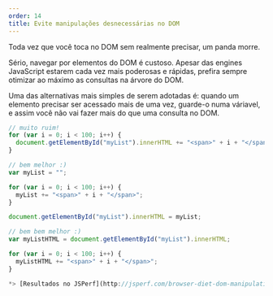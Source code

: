```yaml
---
order: 14
title: Evite manipulações desnecessárias no DOM
---
```


Toda vez que você toca no DOM sem realmente precisar, um panda morre.

Sério, navegar por elementos do DOM é custoso. Apesar das engines JavaScript estarem cada vez mais poderosas e rápidas, prefira sempre otimizar ao máximo as consultas na árvore do DOM.

Uma das alternativas mais simples de serem adotadas é: quando um elemento precisar ser acessado mais de uma vez, guarde-o numa váriavel, e assim você não vai fazer mais do que uma consulta no DOM.

```js
// muito ruim!
for (var i = 0; i < 100; i++) {
  document.getElementById("myList").innerHTML += "<span>" + i + "</span>";
}
```

```js
// bem melhor :)
var myList = "";

for (var i = 0; i < 100; i++) {
  myList += "<span>" + i + "</span>";
}

document.getElementById("myList").innerHTML = myList;
```

```js
// bem bem melhor :)
var myListHTML = document.getElementById("myList").innerHTML;

for (var i = 0; i < 100; i++) {
  myListHTML += "<span>" + i + "</span>";
}

*> [Resultados no JSPerf](http://jsperf.com/browser-diet-dom-manipulation/11)*
